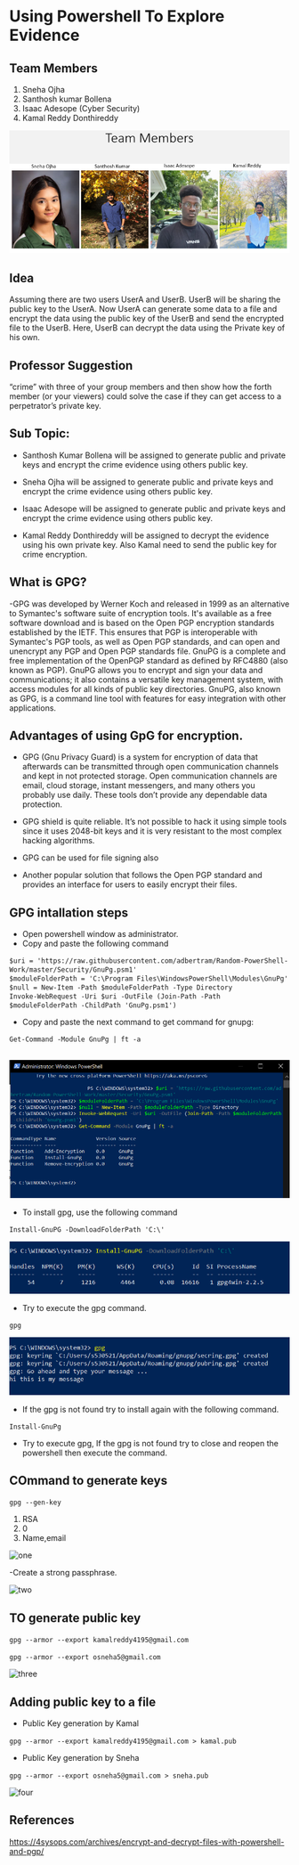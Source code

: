 # Using Powershell To Explore Evidence

## Team Members
 1. Sneha Ojha
 1. Santhosh kumar Bollena
 1. Isaac Adesope (Cyber Security)
 1. Kamal Reddy Donthireddy
 
 ![Group](Group.png)
 
## Idea
Assuming there are two users UserA and UserB. UserB will be sharing the public key to the UserA. Now UserA can generate some data to a file and encrypt the data using the public key of the UserB and send the encrypted file to the UserB. Here, UserB can decrypt the data using the Private key of his own.

## Professor Suggestion

“crime” with three of your group members and then show how the forth member (or your viewers) could solve the case if they can get access to a perpetrator’s private key.

## Sub Topic:

- Santhosh Kumar Bollena will be assigned to generate public and private keys and encrypt the crime evidence using others public key.

- Sneha Ojha will be assigned to generate public and private keys and encrypt the crime evidence using others public key.

- Isaac Adesope will be assigned to generate public and private keys and encrypt the crime evidence using others public key.

- Kamal Reddy Donthireddy will be assigned to decrypt the evidence using his own private key. Also Kamal need to send the public key for crime encryption. 

## What is GPG?

-GPG was developed by Werner Koch and released in 1999 as an alternative to Symantec's software suite of encryption tools. It's available as a free software download and is based on the Open PGP encryption standards established by the IETF. This ensures that PGP is interoperable with Symantec's PGP tools, as well as Open PGP standards, and can open and unencrypt any PGP and Open PGP standards file. GnuPG is a complete and free implementation of the OpenPGP standard as defined by RFC4880 (also known as PGP). GnuPG allows you to encrypt and sign your data and communications; it also contains a versatile key management system, with access modules for all kinds of public key directories. GnuPG, also known as GPG, is a command line tool with features for easy integration with other applications.

## Advantages of using GpG for encryption.

- GPG (Gnu Privacy Guard) is a system for encryption of data that afterwards can be transmitted through open communication channels and kept in not protected storage. Open communication channels are email, cloud storage, instant messengers, and many others you probably use daily. These tools don’t provide any dependable data protection.

- GPG shield is quite reliable. It’s not possible to hack it using simple tools since it uses 2048-​bit keys and it is very resistant to the most complex hacking algorithms.

- GPG can be used for file signing also

- Another popular solution that follows the Open PGP standard and provides an interface for users to easily encrypt their files.

## GPG intallation steps

- Open powershell window as administrator.
- Copy and paste the following command
 ``` 
 $uri = 'https://raw.githubusercontent.com/adbertram/Random-PowerShell-Work/master/Security/GnuPg.psm1'
$moduleFolderPath = 'C:\Program Files\WindowsPowerShell\Modules\GnuPg'
$null = New-Item -Path $moduleFolderPath -Type Directory
Invoke-WebRequest -Uri $uri -OutFile (Join-Path -Path $moduleFolderPath -ChildPath 'GnuPg.psm1')
```
- Copy and paste the next command to get command for gnupg:

``` 
Get-Command -Module GnuPg | ft -a 
 
```

![first](first-command.PNG)

- To install gpg, use the following command

``` 
Install-GnuPG -DownloadFolderPath 'C:\'
```

![second](second-command.PNG)


- Try to execute the gpg command.

``` 
gpg 
```

![third](third-command.PNG)

- If the gpg is not found try to install again with the following command.

``` 
Install-GnuPg

```

- Try to execute gpg, If the gpg is not found try to close and reopen the powershell then execute the command.

## COmmand to generate keys
``` gpg --gen-key ```

1. RSA
1. 0
1. Name,email

![one](gen-keys-one.PNG)

-Create a strong passphrase.

![two](gen-key-two.PNG)

## TO generate public key
``` gpg --armor --export kamalreddy4195@gmail.com ```

``` gpg --armor --export osneha5@gmail.com ```

![three](gen-key-three.PNG)

## Adding public key to a file

- Public Key generation by Kamal

```gpg --armor --export kamalreddy4195@gmail.com > kamal.pub ```

- Public Key generation by Sneha 

```gpg --armor --export osneha5@gmail.com > sneha.pub ```

![four](gen-key-four.PNG)

## References

https://4sysops.com/archives/encrypt-and-decrypt-files-with-powershell-and-pgp/
